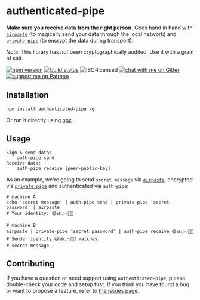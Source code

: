 # authenticated-pipe

**Make sure you receive data from the right person.** Goes hand in hand with [`airpaste`](https://npmjs.com/package/airpaste) (to magically send your data through the local network) and [`private-pipe`](https://npmjs.com/package/private-pipe) (to encrypt the data during transport).

*Note:* This library has *not* been cryptographically audited. Use it with a grain of salt.

[![npm version](https://img.shields.io/npm/v/authenticated-pipe.svg)](https://www.npmjs.com/package/authenticated-pipe)
[![build status](https://api.travis-ci.org/derhuerst/authenticated-pipe.svg?branch=master)](https://travis-ci.org/derhuerst/authenticated-pipe)
![ISC-licensed](https://img.shields.io/github/license/derhuerst/authenticated-pipe.svg)
[![chat with me on Gitter](https://img.shields.io/badge/chat%20with%20me-on%20gitter-512e92.svg)](https://gitter.im/derhuerst)
[![support me on Patreon](https://img.shields.io/badge/support%20me-on%20patreon-fa7664.svg)](https://patreon.com/derhuerst)


## Installation

```shell
npm install authenticated-pipe -g
```

Or run it directly using [npx](https://npmjs.com/package/npx).


## Usage

```
Sign & send data:
	auth-pipe send
Receive data:
	auth-pipe receive [peer-public-key]
```

As an example, we're going to send `secret message` via [`airpaste`](https://npmjs.com/package/airpaste), encrypted via [`private-pipe`](https://npmjs.com/package/private-pipe) and authenticated via `auth-pipe`:

```shell
# machine A
echo 'secret message' | auth-pipe send | private-pipe 'secret password' | airpaste
# Your identity: 😄📊👉💧🙏💬

# machine B
airpaste | private-pipe 'secret password' | auth-pipe receive 😄📊👉💧🙏💬
# Sender identity 😄📊👉💧🙏💬 matches.
# secret message
```


## Contributing

If you have a question or need support using `authenticated-pipe`, please double-check your code and setup first. If you think you have found a bug or want to propose a feature, refer to [the issues page](https://github.com/derhuerst/authenticated-pipe/issues).
